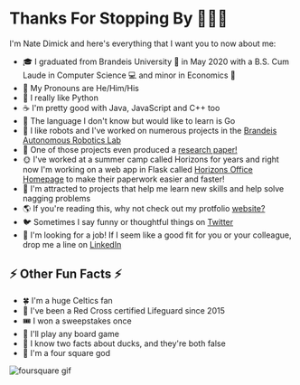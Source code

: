 # Thanks For Stopping By 🎉🎉🎉

I'm Nate Dimick and here's everything that I want you to now about me:

* 🎓 I graduated from Brandeis University 🦉 in May 2020 with a B.S. Cum Laude in Computer Science 💻 and minor in Economics 💸
* 🤵 My Pronouns are He/Him/His
* 🐍 I really like Python
* ☕ I'm pretty good with Java, JavaScript and C++ too
* 🦍 The language I don't know but would like to learn is Go
* 🤖 I like robots and I've worked on numerous projects in the [Brandeis Autonomous Robotics Lab](https://github.com/campusrover)
* 📜 One of those projects even produced a [research paper!](https://arxiv.org/abs/2007.09053)
* 🌞 I've worked at a summer camp called Horizons for years and right now I'm working on a web app in Flask called [Horizons Office Homepage](https://github.com/NateDimick/HorizonsOfficeHomepage) to make their paperwork easier and faster!
* 🧲 I'm attracted to projects that help me learn new skills and help solve nagging problems
* 🌎 If you're reading this, why not check out my protfolio [website?](https://natedimick.github.io)
* 🐦 Sometimes I say funny or thoughtful things on [Twitter](https://twitter.com/NateDimick)
* 🤝 I'm looking for a job! If I seem like a good fit for you or your colleague, drop me a line on [LinkedIn](https://linkedin.com/in/NateDimick)

## ⚡ Other Fun Facts ⚡

* 🍀 I'm a huge Celtics fan
* 🌊 I've been a Red Cross certified Lifeguard since 2015
* 🎟 I won a sweepstakes once
* 🎲 I'll play any board game
* 🦆 I know two facts about ducks, and they're both false
* 🏀 I'm a four square god

![foursquare gif](https://media.giphy.com/media/dyikyEVCWOakxCamGd/giphy.gif)
